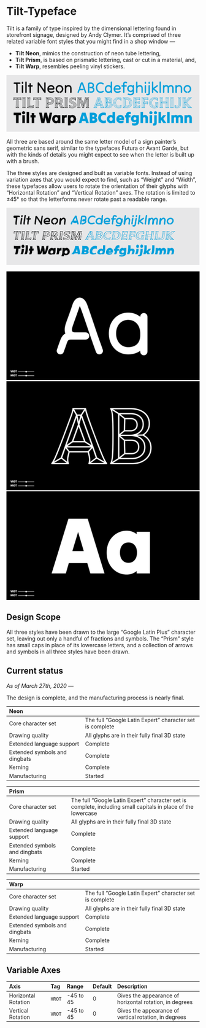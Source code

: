 # Tilt-Typeface

Tilt is a family of type inspired by the dimensional lettering found in storefront signage, designed by Andy Clymer. It’s comprised of three related variable font styles that you might find in a shop window — 

- **Tilt Neon**, mimics the construction of neon tube lettering,
- **Tilt Prism**, is based on prismatic lettering, cast or cut in a material, and,
- **Tilt Warp**, resembles peeling vinyl stickers.

![Tilt family overview](/images/Tilt-Family.png?raw=true "Tilt family overview")

All three are based around the same letter model of a sign painter’s geometric sans serif, similar to the typefaces Futura or Avant Garde, but with the kinds of details you might expect to see when the letter is built up with a brush. 

The three styles are designed and built as variable fonts. Instead of using variation axes that you would expect to find, such as “Weight” and “Width”, these typefaces allow users to rotate the orientation of their glyphs with “Horizontal Rotation” and “Vertical Rotation” axes. The rotation is limited to ±45° so that the letterforms never rotate past a readable range.

![Tilt family overview rotated](/images/Tilt-Family-Rotated.png?raw=true "Tilt family overview, rotated")

![Tilt Neon](/images/Neon-Aa-Big.gif?raw=true "Tilt Neon")
![Tilt Prism](/images/Prism-Aa-Big.gif?raw=true "Tilt Prism")
![Tilt Warp](/images/Warp-Aa-Big.gif?raw=true "Tilt Warp")

## Design Scope

All three styles have been drawn to the large “Google Latin Plus” character set, leaving out only a handful of fractions and symbols. The “Prism” style has small caps in place of its lowercase letters, and a collection of arrows and symbols in all three styles have been drawn.

## Current status

*As of March 27th, 2020 —*

The design is complete, and the manufacturing process is nearly final.

| Neon | |
| :--- | :--- |
| Core character set | The full “Google Latin Expert” character set is complete |
| Drawing quality | All glyphs are in their fully final 3D state |
| Extended language support | Complete |
| Extended symbols and dingbats | Complete |
| Kerning | Complete |
| Manufacturing | Started |

| Prism | |
| :--- | :--- |
| Core character set | The full “Google Latin Expert” character set is complete, including small capitals in place of the lowercase |
| Drawing quality | All glyphs are in their fully final 3D state |
| Extended language support | Complete |
| Extended symbols and dingbats | Complete |
| Kerning | Complete |
| Manufacturing | Started |

| Warp | |
| :--- | :--- |
| Core character set | The full “Google Latin Expert” character set is complete |
| Drawing quality | All glyphs are in their fully final 3D state |
| Extended language support | Complete |
| Extended symbols and dingbats | Complete |
| Kerning | Complete |
| Manufacturing | Started |


## Variable Axes

| Axis | Tag | Range | Default | Description |
| :--- | :--- | :--- | :--- | :--- |
| Horizontal Rotation | `HROT` | -45 to 45 | 0 | Gives the appearance of horizontal rotation, in degrees |
| Vertical Rotation | `VROT` | -45 to 45 | 0 | Gives the appearance of vertical rotation, in degrees |
